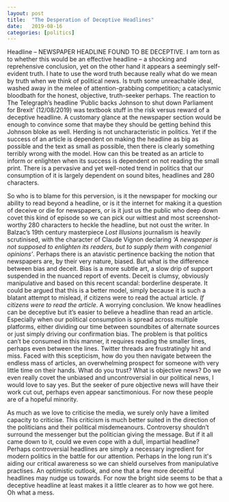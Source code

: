 ```yaml
---
layout: post
title:  "The Desperation of Deceptive Headlines"
date:   2019-08-16
categories: [politics]
---
```



Headline – NEWSPAPER HEADLINE FOUND TO BE DECEPTIVE. I am torn as to whether this would be an effective headline – a shocking and reprehensive conclusion, yet on the other hand it appears a seemingly self-evident truth. I hate to use the word truth because really what do we mean by truth when we think of political news. Is truth some unreachable ideal, washed away in the melee of attention-grabbing competition; a cataclysmic bloodbath for the honest, objective, truth-seeker perhaps. The reaction to The Telegraph’s headline ‘Public backs Johnson to shut down Parliament for Brexit’ (12/08/2019) was textbook stuff in the risk versus reward of a deceptive headline. A customary glance at the newspaper section would be enough to convince some that maybe they should be getting behind this Johnson bloke as well. Herding is not uncharacteristic in politics. Yet if the success of an article is dependent on making the headline as big as possible and the text as small as possible, then there is clearly something terribly wrong with the model. How can this be treated as an article to inform or enlighten when its success is dependent on not reading the small print. There is a pervasive and yet well-noted trend in politics that our consumption of it is largely dependent on sound bites, headlines and 280 characters. 

So who is to blame for this perversion, is it the newspaper for mocking our ability to read beyond a headline, or is it the internet for making it a question of deceive or die for newspapers, or is it just us the public who deep down covet this kind of episode so we can pick our wittiest and most screenshot-worthy 280 characters to heckle the headline, but not oust the writer. In Balzac’s 19th century masterpiece *Lost Illusions* journalism is heavily scrutinised, with the character of Claude Vignon declaring *‘A newspaper is not supposed to enlighten its readers, but to supply them with congenial opinions’*. Perhaps there is an atavistic pertinence backing the notion that newspapers are, by their very nature, biased. But what is the difference between bias and deceit. Bias is a more subtle art, a slow drip of support suspended in the nuanced report of events. Deceit is clumsy, obviously manipulative and based on this recent scandal: borderline desperate. It could be argued that this is a better model, simply because it is such a blatant attempt to mislead, if citizens were to read the actual article. *If citizens were to read the article*. A worrying conclusion. We know headlines can be deceptive but it’s easier to believe a headline than read an article. Especially when our political consumption is spread across multiple platforms, either dividing our time between soundbites of alternate sources or just simply driving our confirmation bias. The problem is that politics can’t be consumed in this manner, it requires reading the smaller lines, perhaps even between the lines. Twitter threads are frustratingly hit and miss. Faced with this scepticism, how do you then navigate between the endless mass of articles, an overwhelming prospect for someone with very little time on their hands. What do you trust? What is objective news? Do we even really covet the unbiased and uncontroversial in our political news, I would love to say yes. But the seeker of pure objective news will have their work cut out, perhaps even appear sanctimonious. For now these people are of a hopeful minority. 

As much as we love to criticise the media, we surely only have a limited capacity to criticise. This criticism is much better suited in the direction of the politicians and their political misdemeanours. Controversy shouldn’t surround the messenger but the politician giving the message. But if it all came down to it, could we even cope with a dull, impartial headline? Perhaps controversial headlines are simply a necessary ingredient for modern politics in the battle for our attention. Perhaps in the long run it's aiding our critical awareness so we can shield ourselves from manipulative practises. An optimistic outlook, and one that a few more deceitful headlines may nudge us towards. For now the bright side seems to be that a deceptive headline at least makes it a little clearer as to how we got here. Oh what a mess. 
